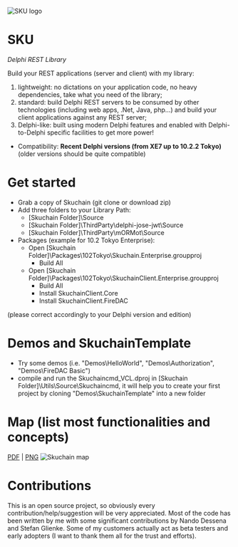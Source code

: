 ![SKU logo](https://avatars.githubusercontent.com/u/38019049?v=4)


# SKU
*Delphi REST Library*

Build your REST applications (server and client) with my library:
1. lightweight: no dictations on your application code, no heavy dependencies, take what you need of the library;
1. standard: build Delphi REST servers to be consumed by other technologies (including web apps, .Net, Java, php...) and build your client applications against any REST server;
1. Delphi-like: built using modern Delphi features and enabled with Delphi-to-Delphi specific facilities to get more power!

- Compatibility: **Recent Delphi versions (from XE7 up to 10.2.2 Tokyo)** (older versions should be quite compatible)

# Get started
* Grab a copy of Skuchain (git clone or download zip)
* Add three folders to your Library Path:
  * [Skuchain Folder]\Source
  * [Skuchain Folder]\ThirdParty\delphi-jose-jwt\Source
  * [Skuchain Folder]\ThirdParty\mORMot\Source
* Packages (example for 10.2 Tokyo Enterprise):
  * Open [Skuchain Folder]\Packages\102Tokyo\Skuchain.Enterprise.groupproj
    * Build All
  * Open [Skuchain Folder]\Packages\102Tokyo\SkuchainClient.Enterprise.groupproj
    * Build All
    * Install SkuchainClient.Core
    * Install SkuchainClient.FireDAC    

(please correct accordingly to your Delphi version and edition)

# Demos and SkuchainTemplate
* Try some demos (i.e. "Demos\HelloWorld", "Demos\Authorization", "Demos\FireDAC Basic")
* compile and run the Skuchaincmd_VCL.dproj in [Skuchain Folder]\Utils\Source\Skuchaincmd, it will help you to create your first project by cloning "Demos\SkuchainTemplate" into a new folder

# Map (list most functionalities and concepts)

[PDF](media/Skuchain-Curiosity%20Map.pdf) | [PNG](media/Skuchain-Curiosity%20Map.png)
![Skuchain map](media/Skuchain-Curiosity%20Map.png)

# Contributions
This is an open source project, so obviously every contribution/help/suggestion will be very appreciated.
Most of the code has been written by me with some significant contributions by Nando Dessena and Stefan Glienke. Some of my customers actually act as beta testers and early adopters (I want to thank them all for the trust and efforts).


